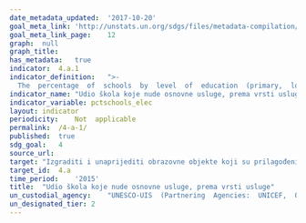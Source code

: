 ```yaml
---	
date_metadata_updated:	'2017-10-20'
goal_meta_link:	'http://unstats.un.org/sdgs/files/metadata-compilation/Metadata-Goal-4.pdf'
goal_meta_link_page:	12
graph:	null
graph_title:	
has_metadata:	true
indicator:	4.a.1
indicator_definition:	">-
  The  percentage  of  schools  by  level  of  education  (primary,  lower  secondary  and  upper  secondary)  with  access  to  the  given  facility  or  service.  Internet  for  pedagogical  purposes  is  defined  as  Internet  that  is  available  for  enhancing  teaching  and  learning  and  is  accessible  by  pupils.  Internet  for  pedagogical  purposes  is  defined  as  a  worldwide  interconnected  computer  network,  which  provides  pupils  access  to  a  number  of  communication  services  including  the  World  Wide  Web  and  carries  e-mail,  news,  entertainment  and  data  files,  irrespective  of  the  device  used  (i.e.  not  assumed  to  be  only  via  a  computer)  and  thus  can  also  be  accessed  by  mobile  telephone,  tablet,  PDA,  games  machine,  digital  TV  etc.).  Access  can  be  via  a  fixed  narrowband,  fixed  broadband,  or  via  mobile  network.  Basic  drinking  water  is  defined  as  a  functional  drinking  water  source  (MDG  improved  categories)  on  or  near  the  premises  and  water  points  accessible  to  all  users  during  school  hours.  Basic  sanitation  facilities  are  defined  as  functional  sanitation  facilities  (MDG  improved  categories)  separated  for  males  and  females  on  or  near  the  premises.  Basic  handwashing  facilities  are  defined  as  functional  handwashing  facilities,  soap  (or  ash)  and  water  available  to  all  girls  and  boys.  The  component  on  adapted  infrastructure  and  materials  is  yet  to  be  developed."
indicator_name:	"Udio škola koje nude osnovne usluge, prema vrsti usluge"
indicator_variable:	pctschools_elec
layout:	indicator
periodicity:	Not  applicable
permalink:	/4-a-1/
published:	true
sdg_goal:	4
source_url:	
target:	"Izgraditi i unaprijediti obrazovne objekte koji su prilagođeni djeci, osobama s invaliditetom i ispunjavaju zahtjeve rodne ravnopravnosti, te omogućavaju sigurnu, nenasilnu, uključivu i učinkovitu obrazovnu okolinu za sve"
target_id:	4.a
time_period:	'2015'
title:	"Udio škola koje nude osnovne usluge, prema vrsti usluge"
un_custodial_agency:	"UNESCO-UIS  (Partnering  Agencies:  UNICEF,  OECD,  UNEP)"
un_designated_tier:	2
---	
```

